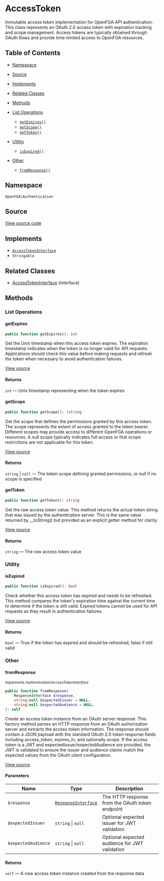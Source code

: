 # AccessToken

Immutable access token implementation for OpenFGA API authentication. This class represents an OAuth 2.0 access token with expiration tracking and scope management. Access tokens are typically obtained through OAuth flows and provide time-limited access to OpenFGA resources.

## Table of Contents

* [Namespace](#namespace)
* [Source](#source)
* [Implements](#implements)
* [Related Classes](#related-classes)
* [Methods](#methods)

* [List Operations](#list-operations)
    * [`getExpires()`](#getexpires)
    * [`getScope()`](#getscope)
    * [`getToken()`](#gettoken)
* [Utility](#utility)
    * [`isExpired()`](#isexpired)
* [Other](#other)
    * [`fromResponse()`](#fromresponse)

## Namespace

`OpenFGA\Authentication`

## Source

[View source code](https://github.com/evansims/openfga-php/blob/main/src/Authentication/AccessToken.php)

## Implements

* [`AccessTokenInterface`](AccessTokenInterface.md)
* `Stringable`

## Related Classes

* [AccessTokenInterface](Authentication/AccessTokenInterface.md) (interface)

## Methods

### List Operations

#### getExpires

```php
public function getExpires(): int

```

Get the Unix timestamp when this access token expires. The expiration timestamp indicates when the token is no longer valid for API requests. Applications should check this value before making requests and refresh the token when necessary to avoid authentication failures.

[View source](https://github.com/evansims/openfga-php/blob/main/src/Authentication/AccessToken.php#L116)

#### Returns

`int` — Unix timestamp representing when the token expires

#### getScope

```php
public function getScope(): ?string

```

Get the scope that defines the permissions granted by this access token. The scope represents the extent of access granted to the token bearer. Different scopes may provide access to different OpenFGA operations or resources. A null scope typically indicates full access or that scope restrictions are not applicable for this token.

[View source](https://github.com/evansims/openfga-php/blob/main/src/Authentication/AccessToken.php#L125)

#### Returns

`string` &#124; `null` — The token scope defining granted permissions, or null if no scope is specified

#### getToken

```php
public function getToken(): string

```

Get the raw access token value. This method returns the actual token string that was issued by the authentication server. This is the same value returned by __toString() but provided as an explicit getter method for clarity.

[View source](https://github.com/evansims/openfga-php/blob/main/src/Authentication/AccessToken.php#L134)

#### Returns

`string` — The raw access token value

### Utility

#### isExpired

```php
public function isExpired(): bool

```

Check whether this access token has expired and needs to be refreshed. This method compares the token&#039;s expiration time against the current time to determine if the token is still valid. Expired tokens cannot be used for API requests as they result in authentication failures.

[View source](https://github.com/evansims/openfga-php/blob/main/src/Authentication/AccessToken.php#L143)

#### Returns

`bool` — True if the token has expired and should be refreshed, false if still valid

### Other

#### fromResponse

*<small>Implements Authentication\AccessTokenInterface</small>*

```php
public function fromResponse(
    ResponseInterface $response,
    string|null $expectedIssuer = NULL,
    string|null $expectedAudience = NULL,
): self

```

Create an access token instance from an OAuth server response. This factory method parses an HTTP response from an OAuth authorization server and extracts the access token information. The response should contain a JSON payload with the standard OAuth 2.0 token response fields including access_token, expires_in, and optionally scope. If the access token is a JWT and expectedIssuer/expectedAudience are provided, the JWT is validated to ensure the issuer and audience claims match the expected values from the OAuth client configuration.

[View source](https://github.com/evansims/openfga-php/blob/main/src/Authentication/AccessTokenInterface.php#L68)

#### Parameters

| Name                | Type                                                  | Description                                     |
| ------------------- | ----------------------------------------------------- | ----------------------------------------------- |
| `$response`         | [`ResponseInterface`](Responses/ResponseInterface.md) | The HTTP response from the OAuth token endpoint |
| `$expectedIssuer`   | `string` &#124; `null`                                | Optional expected issuer for JWT validation     |
| `$expectedAudience` | `string` &#124; `null`                                | Optional expected audience for JWT validation   |

#### Returns

`self` — A new access token instance created from the response data
